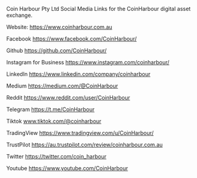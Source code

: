 Coin Harbour Pty Ltd Social Media Links for the CoinHarbour digital asset exchange.

Website:
https://www.coinharbour.com.au

Facebook
https://www.facebook.com/CoinHarbour/

Github
https://github.com/CoinHarbour/

Instagram for Business
https://www.instagram.com/coinharbour/

LinkedIn
https://www.linkedin.com/company/coinharbour

Medium
https://medium.com/@CoinHarbour

Reddit
https://www.reddit.com/user/CoinHarbour

Telegram
https://t.me/CoinHarbour

Tiktok
www.tiktok.com/@coinharbour

TradingView
https://www.tradingview.com/u/CoinHarbour/

TrustPilot
https://au.trustpilot.com/review/coinharbour.com.au

Twitter
https://twitter.com/coin_harbour

Youtube
https://www.youtube.com/CoinHarbour


